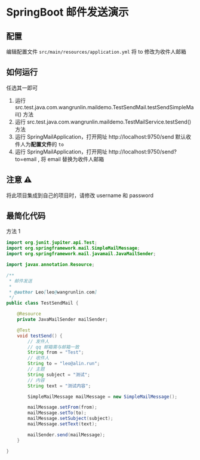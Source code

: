 # SpringBoot 邮件发送演示

## 配置

编辑配置文件 `src/main/resources/application.yml`
将 to 修改为收件人邮箱


## 如何运行

任选其一即可

1. 运行 src.test.java.com.wangrunlin.maildemo.TestSendMail.testSendSimpleMail() 方法
2. 运行 src.test.java.com.wangrunlin.maildemo.TestMailService.testSend() 方法
3. 运行 SpringMailApplication，打开网址 http://localhost:9750/send 默认收件人为**配置文件**的 `to`
4. 运行 SpringMailApplication，打开网址 http://localhost:9750/send?to=email , 将 email 替换为收件人邮箱


## 注意 ⚠️

将此项目集成到自己的项目时，请修改 username 和 password


## 最简化代码

方法 1
```java
import org.junit.jupiter.api.Test;
import org.springframework.mail.SimpleMailMessage;
import org.springframework.mail.javamail.JavaMailSender;

import javax.annotation.Resource;

/**
 * 邮件发送
 *
 * @author Leo[leo@wangrunlin.com]
 */
public class TestSendMail {

    @Resource
    private JavaMailSender mailSender;

    @Test
    void testSend() {
        // 发件人
        // qq 邮箱需与邮箱一致
        String from = "Test";
        // 收件人
        String to = "leo@alin.run";
        // 主题
        String subject = "测试";
        // 内容
        String text = "测试内容";

        SimpleMailMessage mailMessage = new SimpleMailMessage();

        mailMessage.setFrom(from);
        mailMessage.setTo(to);
        mailMessage.setSubject(subject);
        mailMessage.setText(text);

        mailSender.send(mailMessage);
    }

}
```